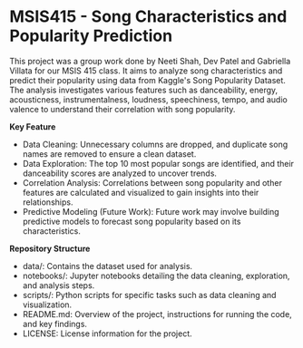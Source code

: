 # MSIS415 - Song Characteristics and Popularity Prediction
This project was a group work done by Neeti Shah, Dev Patel and Gabriella Villata for our MSIS 415 class. It aims to analyze song characteristics and predict their popularity using data from Kaggle's Song Popularity Dataset. The analysis investigates various features such as danceability, energy, acousticness, instrumentalness, loudness, speechiness, tempo, and audio valence to understand their correlation with song popularity.

<b> Key Feature </b>
<ul>
<li> Data Cleaning: Unnecessary columns are dropped, and duplicate song names are removed to ensure a clean dataset. </li>
<li> Data Exploration: The top 10 most popular songs are identified, and their danceability scores are analyzed to uncover trends. </li>
<li> Correlation Analysis: Correlations between song popularity and other features are calculated and visualized to gain insights into their relationships.</li>
<li> Predictive Modeling (Future Work): Future work may involve building predictive models to forecast song popularity based on its characteristics.</li>
</ul>
<b> Repository Structure </b>
<ul> 
<li> data/: Contains the dataset used for analysis. </li>
<li> notebooks/: Jupyter notebooks detailing the data cleaning, exploration, and analysis steps.</li>
<li> scripts/: Python scripts for specific tasks such as data cleaning and visualization.</li>
<li> README.md: Overview of the project, instructions for running the code, and key findings.</li>
<li> LICENSE: License information for the project.</li>
</ul>
